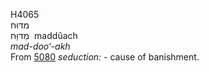 <body>
  <p>H4065<br>  מדּוּח  <br> מַדּוַּח  ‎  maddûach  <br><i>mad-doo‘-akh </i><br>From <a href="h5080.htm">5080</a>  <i>seduction: - </i>cause of banishment.<br></p>
 </body>